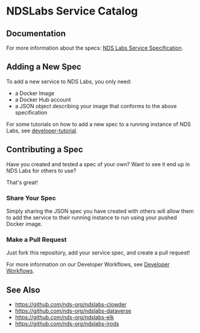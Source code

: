 # NDSLabs Service Catalog

## Documentation
For more information about the specs: [NDS Labs Service Specification](https://opensource.ncsa.illinois.edu/confluence/display/NDS/NDS+Labs+Service+Specification).

## Adding a New Spec
To add a new service to NDS Labs, you only need:
* a Docker Image
* a Docker Hub account
* a JSON object describing your image that conforms to the above specification

For some tutorials on how to add a new spec to a running instance of NDS Labs, see [developer-tutorial](https://github.com/nds-org/developer-tutorial).

## Contributing a Spec
Have you created and tested a spec of your own? Want to see it end up in NDS Labs for others to use?

That's great!

### Share Your Spec
Simply sharing the JSON spec you have created with others will allow them to add the service to their running instance to run using your pushed Docker image.

### Make a Pull Request
Just fork this repository, add your service spec, and create a pull request!

For more information on our Developer Workflows, see [Developer Workflows](https://opensource.ncsa.illinois.edu/confluence/display/NDS/Developer+Workflows).

## See Also
* https://github.com/nds-org/ndslabs-clowder
* https://github.com/nds-org/ndslabs-dataverse
* https://github.com/nds-org/ndslabs-elk
* https://github.com/nds-org/ndslabs-irods
